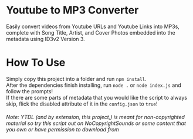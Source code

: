 # Youtube to MP3 Converter

Easily convert videos from Youtube URLs and Youtube Links into MP3s, complete with Song Title, Artist, and Cover Photos
embedded into the metadata using ID3v2 Version 3.

# How To Use

Simply copy this project into a folder and run `npm install`.<br>
After the dependencies finish installing, run `node .` or `node index.js` and follow the prompts!<br>
If there are some parts of metadata that you would like the script to always skip, flick the disabled attribute of it in
the `config.json` to `true`!

###### Note: YTDL (and by extension, this project,) is meant for non-copyrighted material so try this script out on NoCopyrightSounds or some content that you own or have permission to download from
